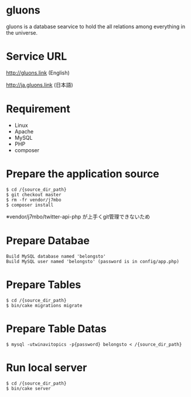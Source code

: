 # gluons
gluons is a database searvice to hold the all relations among everything in the universe.

# Service URL
http://gluons.link (English)

http://ja.gluons.link (日本語)

# Requirement

* Linux
* Apache
* MySQL
* PHP
* composer

# Prepare the application source

    $ cd /{source_dir_path}
    $ git checkout master
    $ rm -fr vendor/j7mbo
    $ composer install

※vendor/j7mbo/twitter-api-php が上手くgit管理できないため

# Prepare Databae

    Build MySQL database named 'belongsto'
    Build MySQL user named 'belongsto' (password is in config/app.php)

# Prepare Tables

    $ cd /{source_dir_path}
    $ bin/cake migrations migrate

# Prepare Table Datas

    $ mysql -utwinavitopics -p{password} belongsto < /{source_dir_path}


# Run local server

    $ cd /{source_dir_path}
    $ bin/cake server
